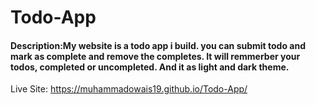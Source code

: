 # Todo-App

#### Description:My website is a todo app i build. you can submit todo and mark as complete and remove the completes. It will remmerber your todos, completed or uncompleted. And it as light and dark theme.

Live Site: https://muhammadowais19.github.io/Todo-App/
